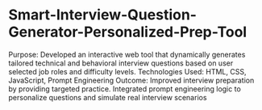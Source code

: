 # Smart-Interview-Question-Generator-Personalized-Prep-Tool
 Purpose: Developed an interactive web tool that
 dynamically generates tailored technical and
 behavioral interview questions based on user
selected job roles and difficulty levels.
 Technologies Used: HTML, CSS, JavaScript, Prompt
 Engineering 
Outcome: Improved interview preparation by
 providing targeted practice. Integrated prompt
 engineering logic to personalize questions and
 simulate real interview scenarios
